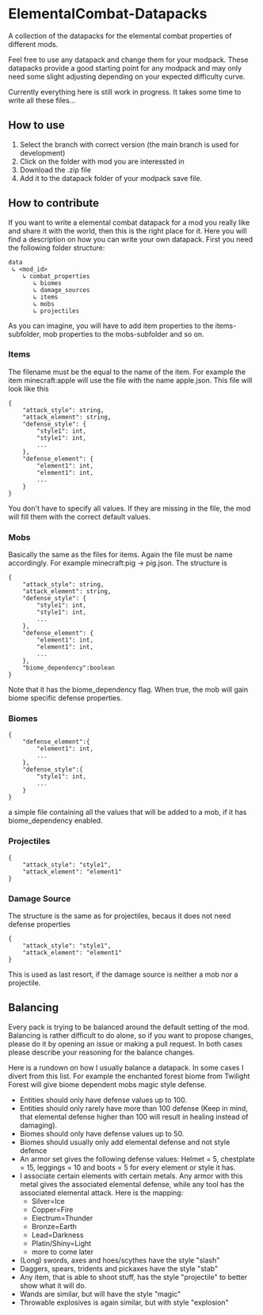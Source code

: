 # ElementalCombat-Datapacks

A collection of the datapacks for the elemental combat properties of different mods.

Feel free to use any datapack and change them for your modpack. These datapacks provide a good starting point for any modpack and may only need some slight adjusting depending on your expected difficulty curve.

Currently everything here is still work in progress. It takes some time to write all these files...

## How to use

1. Select the branch with correct version (the main branch is used for development)
2. Click on the folder with mod you are interessted in
3. Download the .zip file
4. Add it to the datapack folder of your modpack save file.

## How to contribute

If you want to write a elemental combat datapack for a mod you really like and share it with the world, then this is the right place for it. Here you will find a description on how you can write your own datapack.
First you need the following folder structure:
	
	data
	 ↳ <mod_id>
	    ↳ combat_properties 
	       ↳ biomes
	       ↳ damage_sources
	       ↳ items
	       ↳ mobs
	       ↳ projectiles

As you can imagine, you will have to add item properties to the items-subfolder, mob properties to the mobs-subfolder and so on.
 
### Items
The filename must be the equal to the name of the item. For example the item minecraft:apple will use the file with the name apple.json. This file will look like this
	
	{
		"attack_style": string,
		"attack_element": string,
		"defense_style": {
			"style1": int,
			"style1": int,
			...
		},
		"defense_element": {
			"element1": int,
			"element1": int,
			...
		}
	}
	
You don't have to specify all values. If they are missing in the file, the mod will fill them with the correct default values. 

### Mobs
Basically the same as the files for items. Again the file must be name accordingly. For example minecraft:pig -> pig.json. The structure is

	{
		"attack_style": string,
		"attack_element": string,
		"defense_style": {
			"style1": int,
			"style1": int,
			...
		},
		"defense_element": {
			"element1": int,
			"element1": int,
			...
		},
		"biome_dependency":boolean
	}

Note that it has the biome_dependency flag. When true, the mob will gain biome specific defense properties.

### Biomes

	{	
		"defense_element":{
			"element1": int,
			...
		},
		"defense_style":{
			"style1": int,
			...
		}
	}

a simple file containing all the values that will be added to a mob, if it has biome_dependency enabled.

### Projectiles

	{	
		"attack_style": "style1",
		"attack_element": "element1"
	}



### Damage Source
The structure is the same as for projectiles, becaus it does not need defense properties

	{	
		"attack_style": "style1",
		"attack_element": "element1"
	}

This is used as last resort, if the damage source is neither a mob nor a projectile. 

## Balancing

Every pack is trying to be balanced around the default setting of the mod. Balancing is rather difficult to do alone, so if you want to propose changes, please do it by opening an issue or making a pull request. In both cases please describe your reasoning for the balance changes.

Here is a rundown on how I usually balance a datapack. In some cases I divert from this list. For example the enchanted forest biome from Twilight Forest will give biome dependent mobs magic style defense.

- Entities should only have defense values up to 100.
- Entities should only rarely have more than 100 defense (Keep in mind, that elemental defense higher than 100 will result in healing instead of damaging).
- Biomes should only have defense values up to 50.
- Biomes should usually only add elemental defense and not style defence
- An armor set gives the following defense values: Helmet = 5, chestplate = 15, leggings = 10 and boots = 5 for every element or style it has.
- I associate certain elements with certain metals. Any armor with this metal gives the associated elemental defense, while any tool has the associated elemental attack. Here is the mapping:
  - Silver=Ice
  - Copper=Fire
  - Electrum=Thunder
  - Bronze=Earth
  - Lead=Darkness
  - Platin/Shiny=Light
  - more to come later
- (Long) swords, axes and hoes/scythes have the style "slash"
- Daggers, spears, tridents and pickaxes have the style "stab"
- Any item, that is able to shoot stuff, has the style "projectile" to better show what it will do.
- Wands are similar, but will have the style "magic"
- Throwable explosives is again similar, but with style "explosion"
